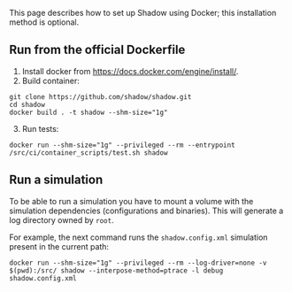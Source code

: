 This page describes how to set up Shadow using Docker; this installation method is optional.

## Run from the official Dockerfile

1. Install docker from https://docs.docker.com/engine/install/.
2. Build container:
```
git clone https://github.com/shadow/shadow.git
cd shadow
docker build . -t shadow --shm-size="1g"
```
3. Run tests:
```
docker run --shm-size="1g" --privileged --rm --entrypoint /src/ci/container_scripts/test.sh shadow
```

## Run a simulation

To be able to run a simulation you have to mount a volume with the simulation dependencies (configurations and binaries). This will generate a log directory owned by `root`.

For example, the next command runs the `shadow.config.xml` simulation present in the current path:
```
docker run --shm-size="1g" --privileged --rm --log-driver=none -v $(pwd):/src/ shadow --interpose-method=ptrace -l debug shadow.config.xml
```

